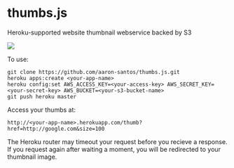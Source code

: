 thumbs.js
=========

Heroku-supported website thumbnail webservice backed by S3

<img src="http://thumbs-js.herokuapp.com/thumb?href=http://google.com&size=300"/>

To use:
```
git clone https://github.com/aaron-santos/thumbs.js.git
heroku apps:create <your-app-name>
heroku config:set AWS_ACCESS_KEY=<your-access-key> AWS_SECRET_KEY=<your-secret-key> AWS_BUCKET=<your-s3-bucket-name>
git push heroku master
```
Access your thumbs at:
```
http://<your-app-name>.herokuapp.com/thumb?href=http://google.com&size=100
```
The Heroku router may timeout your request before you recieve a response. If you request again after waiting a moment,
you will be redirected to your thumbnail image.
